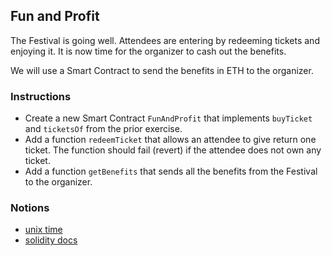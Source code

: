 ## Fun and Profit

The Festival is going well. Attendees are entering by redeeming tickets and enjoying it. It is now time for the organizer to cash out the benefits.

We will use a Smart Contract to send the benefits in ETH to the organizer.

### Instructions

- Create a new Smart Contract `FunAndProfit` that implements `buyTicket` and `ticketsOf` from the prior exercise.
- Add a function `redeemTicket` that allows an attendee to give return one ticket. The function should fail (revert) if the attendee does not own any ticket.
- Add a function `getBenefits` that sends all the benefits from the Festival to the organizer.

### Notions

- [unix time](https://en.wikipedia.org/wiki/Unix_time)
- [solidity docs](https://docs.soliditylang.org/)
